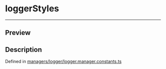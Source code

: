 
      
# loggerStyles

<div class="api-docs__separator" data-reactroot="">

---

</div><div class="api-docs__section" data-reactroot="">

## Preview

</div><div class="api-docs__section" data-reactroot="">

## Description

</div><div class="api-docs__description" data-reactroot=""><span class="api-docs__do-not-parse">



</span></div><div class="api-docs__definition" data-reactroot="">

Defined in [managers/logger/logger.manager.constants.ts](https://github.com/BetterTyped/hyper-fetch/blob/982ac882/packages/core/src/managers/logger/logger.manager.constants.ts#L5)

</div>
